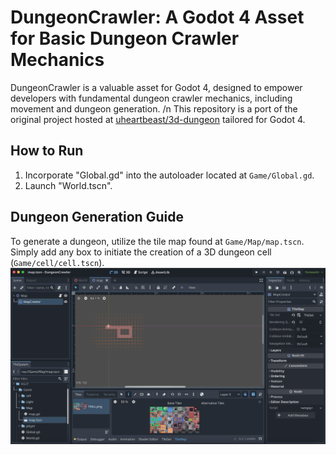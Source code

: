 # DungeonCrawler: A Godot 4 Asset for Basic Dungeon Crawler Mechanics

DungeonCrawler is a valuable asset for Godot 4, designed to empower developers with fundamental dungeon crawler mechanics, including movement and dungeon generation. /n
This repository is a port of the original project hosted at [uheartbeast/3d-dungeon](https://github.com/uheartbeast/3d-dungeon) tailored for Godot 4.

## How to Run
1. Incorporate "Global.gd" into the autoloader located at `Game/Global.gd`.
2. Launch "World.tscn".

## Dungeon Generation Guide
To generate a dungeon, utilize the tile map found at `Game/Map/map.tscn`. 
Simply add any box to initiate the creation of a 3D dungeon cell (`Game/cell/cell.tscn`).
![Screenshot](Screenshot.png)
